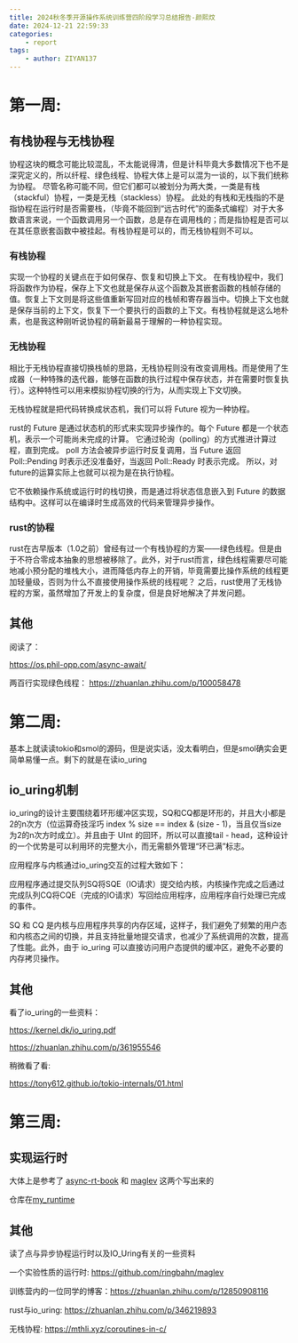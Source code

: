 ```yaml
---
title: 2024秋冬季开源操作系统训练营四阶段学习总结报告-颜熙炆
date: 2024-12-21 22:59:33
categories:
    - report
tags:
    - author: ZIYAN137
---
```


# 第一周:

## 有栈协程与无栈协程

协程这块的概念可能比较混乱，不太能说得清，但是计科毕竟大多数情况下也不是深究定义的，所以纤程、绿色线程、协程大体上是可以混为一谈的，以下我们统称为协程。
尽管名称可能不同，但它们都可以被划分为两大类，一类是有栈（stackful）协程，一类是无栈（stackless）协程。
此处的有栈和无栈指的不是指协程在运行时是否需要栈，（毕竟不能回到“远古时代”的面条式编程）对于大多数语言来说，一个函数调用另一个函数，总是存在调用栈的；而是指协程是否可以在其任意嵌套函数中被挂起。有栈协程是可以的，而无栈协程则不可以。


### 有栈协程

实现一个协程的关键点在于如何保存、恢复和切换上下文。
在有栈协程中，我们将函数作为协程，保存上下文也就是保存从这个函数及其嵌套函数的栈帧存储的值。恢复上下文则是将这些值重新写回对应的栈帧和寄存器当中。切换上下文也就是保存当前的上下文，恢复下一个要执行的函数的上下文。有栈协程就是这么地朴素，也是我这种刚听说协程的萌新最易于理解的一种协程实现。

### 无栈协程

相比于无栈协程直接切换栈帧的思路，无栈协程则没有改变调用栈。而是使用了生成器（一种特殊的迭代器，能够在函数的执行过程中保存状态，并在需要时恢复执行）。这种特性可以用来模拟协程切换的行为，从而实现上下文切换。

无栈协程就是把代码转换成状态机，我们可以将 Future 视为一种协程。

rust的 Future 是通过状态机的形式来实现异步操作的。每个 Future 都是一个状态机，表示一个可能尚未完成的计算。
它通过轮询（polling）的方式推进计算过程，直到完成。
poll 方法会被异步运行时反复调用，当 Future 返回 Poll::Pending 时表示还没准备好，当返回 Poll::Ready 时表示完成。
所以，对future的运算实际上也就可以视为是在执行协程。

它不依赖操作系统或运行时的栈切换，而是通过将状态信息嵌入到 Future 的数据结构中。这样可以在编译时生成高效的代码来管理异步操作。

### rust的协程

rust在古早版本（1.0之前）曾经有过一个有栈协程的方案——绿色线程。但是由于不符合零成本抽象的思想被移除了。此外，对于rust而言，绿色线程需要尽可能地减小预分配的堆栈大小，进而降低内存上的开销，毕竟需要比操作系统的线程更加轻量级，否则为什么不直接使用操作系统的线程呢？
之后，rust使用了无栈协程的方案，虽然增加了开发上的复杂度，但是良好地解决了并发问题。

## 其他
阅读了：

https://os.phil-opp.com/async-await/

两百行实现绿色线程：
https://zhuanlan.zhihu.com/p/100058478


# 第二周: 

基本上就读读tokio和smol的源码，但是说实话，没太看明白，但是smol确实会更简单易懂一点。剩下的就是在读io_uring

## io_uring机制

io_uring的设计主要围绕着环形缓冲区实现，SQ和CQ都是环形的，并且大小都是2的n次方（位运算奇技淫巧 index % size == index & (size - 1)，当且仅当size为2的n次方时成立）。并且由于 UInt 的回环，所以可以直接tail - head，这种设计的一个优势是可以利用环的完整大小，而无需额外管理“环已满”标志。

应用程序与内核通过io_uring交互的过程大致如下：

应用程序通过提交队列SQ将SQE（IO请求）提交给内核，内核操作完成之后通过完成队列CQ将CQE（完成的IO请求）写回给应用程序，应用程序自行处理已完成的事件。

SQ 和 CQ 是内核与应用程序共享的内存区域，这样子，我们避免了频繁的用户态和内核态之间的切换，并且支持批量地提交请求，也减少了系统调用的次数，提高了性能。此外，由于 io_uring 可以直接访问用户态提供的缓冲区，避免不必要的内存拷贝操作。

## 其他
看了io_uring的一些资料：

https://kernel.dk/io_uring.pdf

https://zhuanlan.zhihu.com/p/361955546

稍微看了看:

https://tony612.github.io/tokio-internals/01.html


# 第三周: 

## 实现运行时

大体上是参考了 [async-rt-book](https://toetoe55.github.io/async-rt-book/Introduction.html) 和 [maglev](https://github.com/ringbahn/maglev) 这两个写出来的

仓库在[my_runtime](https://github.com/ZIYAN137/my_runtime.git)

## 其他

读了点与异步协程运行时以及IO_Uring有关的一些资料

一个实验性质的运行时: https://github.com/ringbahn/maglev

训练营内的一位同学的博客：https://zhuanlan.zhihu.com/p/12850908116

rust与io_uring: https://zhuanlan.zhihu.com/p/346219893

无栈协程: https://mthli.xyz/coroutines-in-c/

